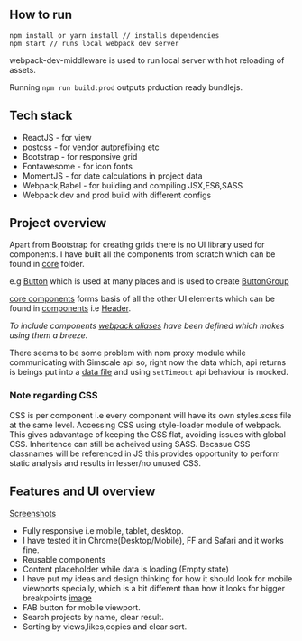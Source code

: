 ## How to run

```
npm install or yarn install // installs dependencies
npm start // runs local webpack dev server
```

webpack-dev-middleware is used to run local server with hot reloading of assets.

Running ```npm run build:prod``` outputs prduction ready bundlejs.

## Tech stack

* ReactJS - for view
* postcss - for vendor autprefixing etc
* Bootstrap - for responsive grid
* Fontawesome - for icon fonts
* MomentJS - for date calculations in project data
* Webpack,Babel - for building and compiling JSX,ES6,SASS
* Webpack dev and prod build with different configs

## Project overview

Apart from Bootstrap for creating grids there is no UI library used for components. I have built all the components from scratch which can be found in [core](https://github.com/swapnilmishra/layout_example/tree/master/src/core) folder.

e.g [Button](https://github.com/swapnilmishra/layout_example/tree/master/src/core/button) which is used at many places and is used to create [ButtonGroup](https://github.com/swapnilmishra/layout_example/tree/master/src/core/buttongroup)

[core components](https://github.com/swapnilmishra/layout_example/tree/master/src/core) forms basis of all the other UI elements which can be found in [components](https://github.com/swapnilmishra/layout_example/tree/master/src/components) i.e [Header](https://github.com/swapnilmishra/layout_example/tree/master/src/components/header).

_To include components [webpack aliases](https://github.com/swapnilmishra/layout_example/blob/master/dev.js#L62) have been defined which makes using them a breeze._

There seems to be some problem with npm proxy module while communicating with Simscale api so, right now the data which, api returns is beings put into a [data file](https://github.com/swapnilmishra/layout_example/blob/master/src/api/data.js) and using ```setTimeout``` api behaviour is mocked.

### Note regarding CSS

CSS is per component i.e every component will have its own styles.scss file at the same level. Accessing CSS using style-loader module of webpack. This gives adavantage of keeping the CSS flat, avoiding issues with global CSS. Inheritence can still be acheived using SASS. Becasue CSS classnames will be referenced in JS this provides opportunity to perform static analysis and results in lesser/no unused CSS.

## Features and UI overview

[Screenshots](https://github.com/swapnilmishra/layout_example/blob/master/screenshots)

* Fully responsive i.e mobile, tablet, desktop.
* I have tested it in Chrome(Desktop/Mobile), FF and Safari and it works fine.
* Reusable components
* Content placeholder while data is loading (Empty state)
* I have put my ideas and design thinking for how it should look for mobile viewports specially, which is a bit different than how it looks for bigger breakpoints [image](https://github.com/swapnilmishra/layout_example/blob/master/screenshots/mobile.png)
* FAB button for mobile viewport.
* Search projects by name, clear result.
* Sorting by views,likes,copies and clear sort.
